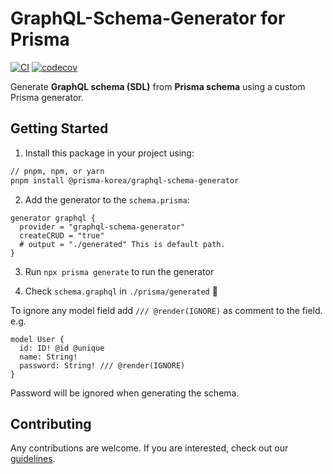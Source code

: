 # GraphQL-Schema-Generator for Prisma

[![CI](https://github.com/prisma-korea/graphql-schema-generator/actions/workflows/ci.yml/badge.svg)](https://github.com/prisma-korea/graphql-schema-generator/actions/workflows/ci.yml)
[![codecov](https://codecov.io/gh/prisma-korea/graphql-schema-generator/branch/master/graph/badge.svg?token=H4VN0S3ES9)](https://codecov.io/gh/prisma-korea/graphql-schema-generator)

Generate **GraphQL schema (SDL)** from **Prisma schema** using a custom Prisma generator.

## Getting Started

1. Install this package in your project using:

```sh
// pnpm, npm, or yarn
pnpm install @prisma-korea/graphql-schema-generator
```

2. Add the generator to the `schema.prisma`:

```prisma
generator graphql {
  provider = "graphql-schema-generator"
  createCRUD = "true"
  # output = "./generated" This is default path.
}
```

3. Run `npx prisma generate` to run the generator

4. Check `schema.graphql` in `./prisma/generated` 🎉

To ignore any model field add `/// @render(IGNORE)` as comment to the field.
e.g.

```prisma
model User {
  id: ID! @id @unique
  name: String!
  password: String! /// @render(IGNORE)
}
```

Password will be ignored when generating the schema.

## Contributing

Any contributions are welcome. If you are interested, check out our [guidelines](https://github.com/prisma-korea/graphql-schema-generator/blob/master/CONTRIBUTING.md).
